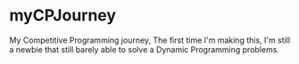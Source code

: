 # myCPJourney
My Competitive Programming journey, The first time I'm making this, I'm still a newbie that still barely able to solve a Dynamic Programming problems.
